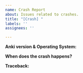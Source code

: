 ```yaml
---
name: Crash Report
about: Issues related to crashes.
title: "[Crash] "
labels: ''
assignees: ''

---
```


**Anki version & Operating System:** 

**When does the crash happens?** 

**⁨Traceback:**
